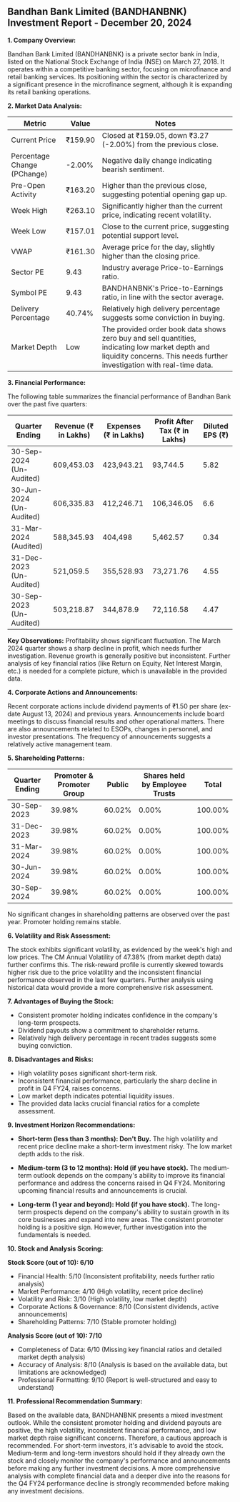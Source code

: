 ## Bandhan Bank Limited (BANDHANBNK) Investment Report - December 20, 2024

**1. Company Overview:**

Bandhan Bank Limited (BANDHANBNK) is a private sector bank in India, listed on the National Stock Exchange of India (NSE) on March 27, 2018.  It operates within a competitive banking sector, focusing on microfinance and retail banking services.  Its positioning within the sector is characterized by a significant presence in the microfinance segment, although it is expanding its retail banking operations.

**2. Market Data Analysis:**

| Metric                     | Value          | Notes                                                              |
|-----------------------------|-----------------|----------------------------------------------------------------------|
| Current Price               | ₹159.90         | Closed at ₹159.05, down ₹3.27 (-2.00%) from the previous close.     |
| Percentage Change (PChange) | -2.00%          | Negative daily change indicating bearish sentiment.                   |
| Pre-Open Activity          | ₹163.20         | Higher than the previous close, suggesting potential opening gap up. |
| Week High                    | ₹263.10         | Significantly higher than the current price, indicating recent volatility. |
| Week Low                     | ₹157.01         | Close to the current price, suggesting potential support level.       |
| VWAP                        | ₹161.30         | Average price for the day, slightly higher than the closing price.   |
| Sector PE                   | 9.43            | Industry average Price-to-Earnings ratio.                           |
| Symbol PE                   | 9.43            | BANDHANBNK's Price-to-Earnings ratio, in line with the sector average. |
| Delivery Percentage         | 40.74%          | Relatively high delivery percentage suggests some conviction in buying. |
| Market Depth                | Low              |  The provided order book data shows zero buy and sell quantities, indicating low market depth and liquidity concerns. This needs further investigation with real-time data.


**3. Financial Performance:**

The following table summarizes the financial performance of Bandhan Bank over the past five quarters:

| Quarter Ending      | Revenue (₹ in Lakhs) | Expenses (₹ in Lakhs) | Profit After Tax (₹ in Lakhs) | Diluted EPS (₹) |
|----------------------|-----------------------|-----------------------|-----------------------------|-----------------|
| 30-Sep-2024 (Un-Audited) | 609,453.03           | 423,943.21           | 93,744.5                    | 5.82            |
| 30-Jun-2024 (Un-Audited) | 606,335.83           | 412,246.71           | 106,346.05                  | 6.6             |
| 31-Mar-2024 (Audited)   | 588,345.93           | 404,498              | 5,462.57                    | 0.34            |
| 31-Dec-2023 (Un-Audited) | 521,059.5            | 355,528.93           | 73,271.76                   | 4.55            |
| 30-Sep-2023 (Un-Audited) | 503,218.87           | 344,878.9            | 72,116.58                   | 4.47            |

**Key Observations:** Profitability shows significant fluctuation.  The March 2024 quarter shows a sharp decline in profit, which needs further investigation.  Revenue growth is generally positive but inconsistent.  Further analysis of key financial ratios (like Return on Equity, Net Interest Margin, etc.) is needed for a complete picture, which is unavailable in the provided data.

**4. Corporate Actions and Announcements:**

Recent corporate actions include dividend payments of ₹1.50 per share (ex-date August 13, 2024) and previous years.  Announcements include board meetings to discuss financial results and other operational matters.  There are also announcements related to ESOPs, changes in personnel, and investor presentations.  The frequency of announcements suggests a relatively active management team.

**5. Shareholding Patterns:**

| Quarter Ending | Promoter & Promoter Group | Public | Shares held by Employee Trusts | Total |
|-----------------|---------------------------|--------|-------------------------------|-------|
| 30-Sep-2023     | 39.98%                     | 60.02% | 0.00%                         | 100.00%|
| 31-Dec-2023     | 39.98%                     | 60.02% | 0.00%                         | 100.00%|
| 31-Mar-2024     | 39.98%                     | 60.02% | 0.00%                         | 100.00%|
| 30-Jun-2024     | 39.98%                     | 60.02% | 0.00%                         | 100.00%|
| 30-Sep-2024     | 39.98%                     | 60.02% | 0.00%                         | 100.00%|

No significant changes in shareholding patterns are observed over the past year. Promoter holding remains stable.

**6. Volatility and Risk Assessment:**

The stock exhibits significant volatility, as evidenced by the week's high and low prices.  The CM Annual Volatility of 47.38% (from market depth data) further confirms this.  The risk-reward profile is currently skewed towards higher risk due to the price volatility and the inconsistent financial performance observed in the last few quarters.  Further analysis using historical data would provide a more comprehensive risk assessment.

**7. Advantages of Buying the Stock:**

* Consistent promoter holding indicates confidence in the company's long-term prospects.
* Dividend payouts show a commitment to shareholder returns.
* Relatively high delivery percentage in recent trades suggests some buying conviction.

**8. Disadvantages and Risks:**

* High volatility poses significant short-term risk.
* Inconsistent financial performance, particularly the sharp decline in profit in Q4 FY24, raises concerns.
* Low market depth indicates potential liquidity issues.
* The provided data lacks crucial financial ratios for a complete assessment.

**9. Investment Horizon Recommendations:**

* **Short-term (less than 3 months): Don't Buy.** The high volatility and recent price decline make a short-term investment risky.  The low market depth adds to the risk.

* **Medium-term (3 to 12 months): Hold (if you have stock).**  The medium-term outlook depends on the company's ability to improve its financial performance and address the concerns raised in Q4 FY24.  Monitoring upcoming financial results and announcements is crucial.

* **Long-term (1 year and beyond): Hold (if you have stock).**  The long-term prospects depend on the company's ability to sustain growth in its core businesses and expand into new areas.  The consistent promoter holding is a positive sign.  However, further investigation into the fundamentals is needed.


**10. Stock and Analysis Scoring:**

**Stock Score (out of 10): 6/10**

* Financial Health: 5/10 (Inconsistent profitability, needs further ratio analysis)
* Market Performance: 4/10 (High volatility, recent price decline)
* Volatility and Risk: 3/10 (High volatility, low market depth)
* Corporate Actions & Governance: 8/10 (Consistent dividends, active announcements)
* Shareholding Patterns: 7/10 (Stable promoter holding)

**Analysis Score (out of 10): 7/10**

* Completeness of Data: 6/10 (Missing key financial ratios and detailed market depth analysis)
* Accuracy of Analysis: 8/10 (Analysis is based on the available data, but limitations are acknowledged)
* Professional Formatting: 9/10 (Report is well-structured and easy to understand)


**11. Professional Recommendation Summary:**

Based on the available data, BANDHANBNK presents a mixed investment outlook. While the consistent promoter holding and dividend payouts are positive, the high volatility, inconsistent financial performance, and low market depth raise significant concerns.  Therefore, a cautious approach is recommended.  For short-term investors, it's advisable to avoid the stock.  Medium-term and long-term investors should hold if they already own the stock and closely monitor the company's performance and announcements before making any further investment decisions.  A more comprehensive analysis with complete financial data and a deeper dive into the reasons for the Q4 FY24 performance decline is strongly recommended before making any investment decisions.

